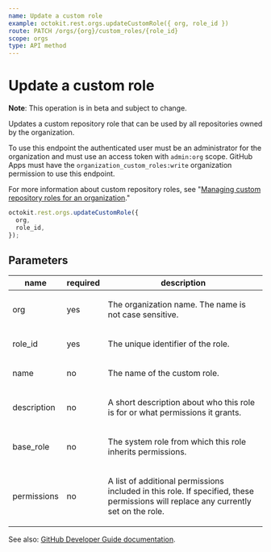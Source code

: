 ```yaml
---
name: Update a custom role
example: octokit.rest.orgs.updateCustomRole({ org, role_id })
route: PATCH /orgs/{org}/custom_roles/{role_id}
scope: orgs
type: API method
---
```


# Update a custom role

**Note**: This operation is in beta and subject to change.

Updates a custom repository role that can be used by all repositories owned by the organization.

To use this endpoint the authenticated user must be an administrator for the organization and must use an access token with `admin:org` scope.
GitHub Apps must have the `organization_custom_roles:write` organization permission to use this endpoint.

For more information about custom repository roles, see "[Managing custom repository roles for an organization](https://docs.github.com/organizations/managing-peoples-access-to-your-organization-with-roles/managing-custom-repository-roles-for-an-organization)."

```js
octokit.rest.orgs.updateCustomRole({
  org,
  role_id,
});
```

## Parameters

<table>
  <thead>
    <tr>
      <th>name</th>
      <th>required</th>
      <th>description</th>
    </tr>
  </thead>
  <tbody>
    <tr><td>org</td><td>yes</td><td>

The organization name. The name is not case sensitive.

</td></tr>
<tr><td>role_id</td><td>yes</td><td>

The unique identifier of the role.

</td></tr>
<tr><td>name</td><td>no</td><td>

The name of the custom role.

</td></tr>
<tr><td>description</td><td>no</td><td>

A short description about who this role is for or what permissions it grants.

</td></tr>
<tr><td>base_role</td><td>no</td><td>

The system role from which this role inherits permissions.

</td></tr>
<tr><td>permissions</td><td>no</td><td>

A list of additional permissions included in this role. If specified, these permissions will replace any currently set on the role.

</td></tr>
  </tbody>
</table>

See also: [GitHub Developer Guide documentation](https://docs.github.com/rest/reference/orgs#update-a-custom-role).
